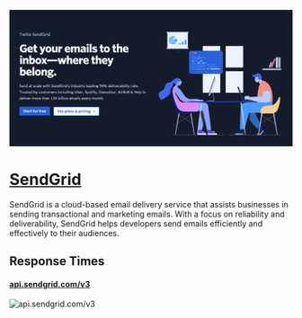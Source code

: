 [![Visit SendGrid](imagePreview.png)](https://sendgrid.com/en-us)

# [SendGrid](https://sendgrid.com/en-us)

SendGrid is a cloud-based email delivery service that assists businesses in sending transactional and marketing emails. With a focus on reliability and deliverability, SendGrid helps developers send emails efficiently and effectively to their audiences.

## Response Times

#### [api.sendgrid.com/v3](https://api.sendgrid.com/v3)

![api.sendgrid.com/v3](response-time-charts/api.sendgrid.com%2Fv3.png)
